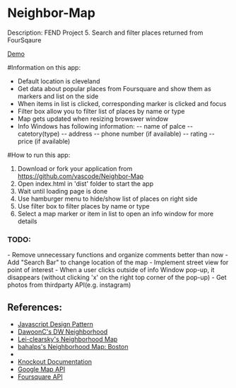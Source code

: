 <h1> Neighbor-Map</h1>
<p>Description: FEND Project 5. Search and filter places returned from FourSqaure</p>

<p><a href ="http://vascode.github.io/Neighbor-Map/">Demo</a></p>

#Information on this app:
- Default location is cleveland
- Get data about popular places from Foursquare and show them as markers and list on the side
- When items in list is clicked, corresponding marker is clicked and focus
- Filter box allow you to filter list of places by name or type
- Map gets updated when resizing browswer window
- Info Windows has following information:
-- name of palce
-- catetory(type)
-- address
-- phone number (if available)
-- rating
-- price (if available)

#How to run this app:
1. Download or fork your application from https://github.com/vascode/Neighbor-Map
2. Open index.html in 'dist' folder to start the app
3. Wait until loading page is done
4. Use hamburger menu to hide/show list of places on right side
5. Use filter box to filter places by name or type
6. Select a map marker or item in list to open an info window for more details


<h3>TODO:</h3>
- Remove unnecessary functions and organize comments better than now
- Add "Search Bar" to change location of the map
- Implement street view for point of interest
- When a user clicks outside of info Window pop-up, it disappears (without clicking 'x' on the right top corner of the pop-up)
- Get photos from thirdparty API(e.g. instagram)

<h2>References:</h2>
<ul>
	<li><a href ="https://www.udacity.com/course/ud989">Javascript Design Pattern</a></li>
	<li><a href ="https://github.com/DawoonC/dw-neighborhood">DawoonC's DW Neighborhood</a></li>
	<li><a href ="https://github.com/lei-clearsky/neighborhood-map-seperate-model">Lei-clearsky's Neighborhood Map</a></li>
	<li><a href ="https://github.com/bahalps/frontend-nanodegree-neighborhood-map">bahalps's Neighborhood Map: Boston</a><li>
	<li><a href="http://knockoutjs.com/documentation/introduction.html">Knockout Documentation</a></li>
	<li><a href="https://developers.google.com/maps/documentation/javascript/tutorial">Google Map API</a></li>
	<li><a href="https://developer.foursquare.com/">Foursquare API</a></li>
</ul>

